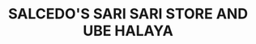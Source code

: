 ---
title: "SALCEDO'S SARI SARI STORE AND UBE HALAYA"
url: /n-a/salcedos-sari-sari-store-and-ube-halaya/
shop: Kramladen
---